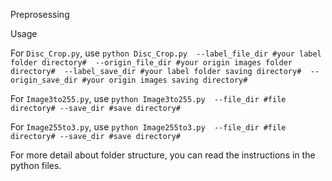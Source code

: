 Preprosessing

Usage

For `Disc_Crop.py`, use `python Disc_Crop.py 
--label_file_dir #your label folder directory# 
--origin_file_dir #your origin images folder directory# 
--label_save_dir #your label folder saving directory# 
--origin_save_dir #your origin images saving directory#`

For `Image3to255.py`, use `python Image3to255.py 
--file_dir #file directory#
--save_dir #save directory#`

For `Image255to3.py`, use `python Image255to3.py 
--file_dir #file directory#
--save_dir #save directory#`

For more detail about folder structure, you can read the instructions in the python files.